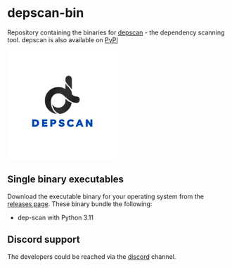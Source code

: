 # depscan-bin

Repository containing the binaries for [depscan](https://github.com/owasp-dep-scan/dep-scan) - the dependency scanning tool. depscan is also available on [PyPI](https://pypi.org/project/owasp-depscan/)

![Depscan logo](dep-scan.png)

## Single binary executables

Download the executable binary for your operating system from the [releases page](https://github.com/owasp-dep-scan/depscan-bin/releases). These binary bundle the following:

- dep-scan with Python 3.11

## Discord support

The developers could be reached via the [discord](https://discord.gg/DCNxzaeUpd) channel.
